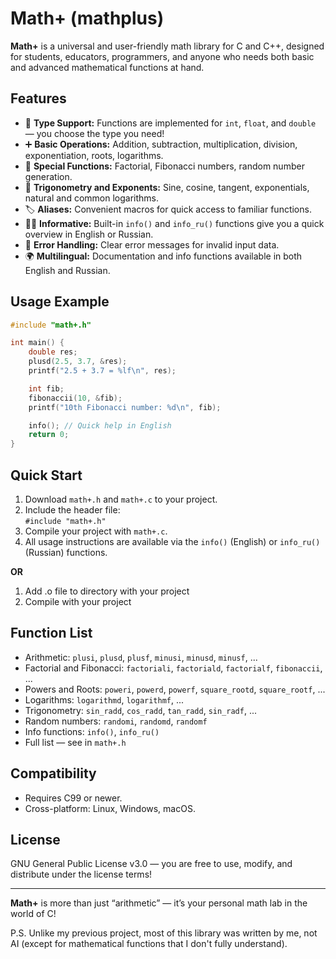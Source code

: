 # Math+ (mathplus)

**Math+** is a universal and user-friendly math library for C and C++, designed for students, educators, programmers, and anyone who needs both basic and advanced mathematical functions at hand.

## Features

- 📐 **Type Support:** Functions are implemented for `int`, `float`, and `double` — you choose the type you need!
- ➕ **Basic Operations:** Addition, subtraction, multiplication, division, exponentiation, roots, logarithms.
- 🔢 **Special Functions:** Factorial, Fibonacci numbers, random number generation.
- 🧮 **Trigonometry and Exponents:** Sine, cosine, tangent, exponentials, natural and common logarithms.
- 🏷️ **Aliases:** Convenient macros for quick access to familiar functions.
- 🧑‍💻 **Informative:** Built-in `info()` and `info_ru()` functions give you a quick overview in English or Russian.
- 🚦 **Error Handling:** Clear error messages for invalid input data.
- 🌍 **Multilingual:** Documentation and info functions available in both English and Russian.

## Usage Example

```c
#include "math+.h"

int main() {
    double res;
    plusd(2.5, 3.7, &res);
    printf("2.5 + 3.7 = %lf\n", res);

    int fib;
    fibonaccii(10, &fib);
    printf("10th Fibonacci number: %d\n", fib);

    info(); // Quick help in English
    return 0;
}
```

## Quick Start

1. Download `math+.h` and `math+.c` to your project.
2. Include the header file:  
   `#include "math+.h"`
3. Compile your project with `math+.c`.
4. All usage instructions are available via the `info()` (English) or `info_ru()` (Russian) functions.

**OR**

1. Add .o file to directory with your project
2. Compile with your project
## Function List

- Arithmetic: `plusi`, `plusd`, `plusf`, `minusi`, `minusd`, `minusf`, ...
- Factorial and Fibonacci: `factoriali`, `factoriald`, `factorialf`, `fibonaccii`, ...
- Powers and Roots: `poweri`, `powerd`, `powerf`, `square_rootd`, `square_rootf`, ...
- Logarithms: `logarithmd`, `logarithmf`, ...
- Trigonometry: `sin_radd`, `cos_radd`, `tan_radd`, `sin_radf`, ...
- Random numbers: `randomi`, `randomd`, `randomf`
- Info functions: `info()`, `info_ru()`
- Full list — see in `math+.h`

## Compatibility

- Requires C99 or newer.
- Cross-platform: Linux, Windows, macOS.

## License

GNU General Public License v3.0 — you are free to use, modify, and distribute under the license terms!

---

**Math+** is more than just “arithmetic” — it’s your personal math lab in the world of C!

P.S. Unlike my previous project, most of this library was written by me, not AI (except for mathematical functions that I don't fully understand).
